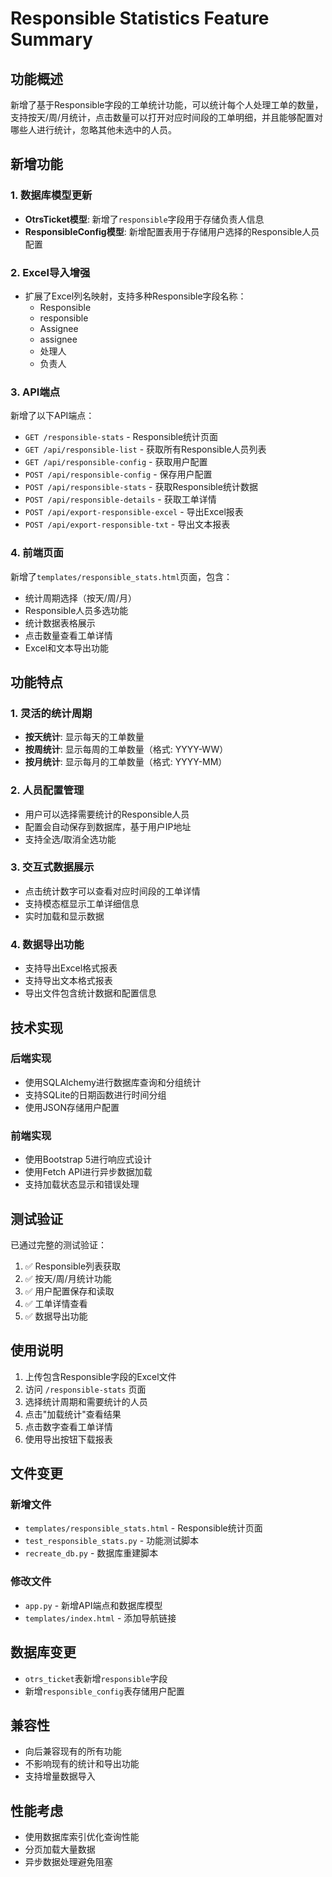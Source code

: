 # Responsible Statistics Feature Summary

## 功能概述

新增了基于Responsible字段的工单统计功能，可以统计每个人处理工单的数量，支持按天/周/月统计，点击数量可以打开对应时间段的工单明细，并且能够配置对哪些人进行统计，忽略其他未选中的人员。

## 新增功能

### 1. 数据库模型更新

- **OtrsTicket模型**: 新增了`responsible`字段用于存储负责人信息
- **ResponsibleConfig模型**: 新增配置表用于存储用户选择的Responsible人员配置

### 2. Excel导入增强

- 扩展了Excel列名映射，支持多种Responsible字段名称：
  - Responsible
  - responsible
  - Assignee
  - assignee
  - 处理人
  - 负责人

### 3. API端点

新增了以下API端点：

- `GET /responsible-stats` - Responsible统计页面
- `GET /api/responsible-list` - 获取所有Responsible人员列表
- `GET /api/responsible-config` - 获取用户配置
- `POST /api/responsible-config` - 保存用户配置
- `POST /api/responsible-stats` - 获取Responsible统计数据
- `POST /api/responsible-details` - 获取工单详情
- `POST /api/export-responsible-excel` - 导出Excel报表
- `POST /api/export-responsible-txt` - 导出文本报表

### 4. 前端页面

新增了`templates/responsible_stats.html`页面，包含：

- 统计周期选择（按天/周/月）
- Responsible人员多选功能
- 统计数据表格展示
- 点击数量查看工单详情
- Excel和文本导出功能

## 功能特点

### 1. 灵活的统计周期
- **按天统计**: 显示每天的工单数量
- **按周统计**: 显示每周的工单数量（格式: YYYY-WW）
- **按月统计**: 显示每月的工单数量（格式: YYYY-MM）

### 2. 人员配置管理
- 用户可以选择需要统计的Responsible人员
- 配置会自动保存到数据库，基于用户IP地址
- 支持全选/取消全选功能

### 3. 交互式数据展示
- 点击统计数字可以查看对应时间段的工单详情
- 支持模态框显示工单详细信息
- 实时加载和显示数据

### 4. 数据导出功能
- 支持导出Excel格式报表
- 支持导出文本格式报表
- 导出文件包含统计数据和配置信息

## 技术实现

### 后端实现
- 使用SQLAlchemy进行数据库查询和分组统计
- 支持SQLite的日期函数进行时间分组
- 使用JSON存储用户配置

### 前端实现
- 使用Bootstrap 5进行响应式设计
- 使用Fetch API进行异步数据加载
- 支持加载状态显示和错误处理

## 测试验证

已通过完整的测试验证：
1. ✅ Responsible列表获取
2. ✅ 按天/周/月统计功能
3. ✅ 用户配置保存和读取
4. ✅ 工单详情查看
5. ✅ 数据导出功能

## 使用说明

1. 上传包含Responsible字段的Excel文件
2. 访问 `/responsible-stats` 页面
3. 选择统计周期和需要统计的人员
4. 点击"加载统计"查看结果
5. 点击数字查看工单详情
6. 使用导出按钮下载报表

## 文件变更

### 新增文件
- `templates/responsible_stats.html` - Responsible统计页面
- `test_responsible_stats.py` - 功能测试脚本
- `recreate_db.py` - 数据库重建脚本

### 修改文件
- `app.py` - 新增API端点和数据库模型
- `templates/index.html` - 添加导航链接

## 数据库变更

- `otrs_ticket`表新增`responsible`字段
- 新增`responsible_config`表存储用户配置

## 兼容性

- 向后兼容现有的所有功能
- 不影响现有的统计和导出功能
- 支持增量数据导入

## 性能考虑

- 使用数据库索引优化查询性能
- 分页加载大量数据
- 异步数据处理避免阻塞
